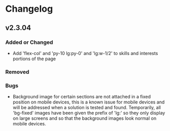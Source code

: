 # Changelog

## v2.3.04

### Added or Changed
- Add 'flex-col' and 'py-10 lg:py-0' and 'lg:w-1/2' to skills and interests portions of the page

### Removed

### Bugs
- Background image for certain sections are not attached in a fixed position on mobile devices, this is a known issue for mobile devices and will be addressed when a solution is tested and found. Temporarily, all 'bg-fixed' images have been given the prefix of 'lg:' so they only display on large screens and so that the background images look normal on mobile devices.